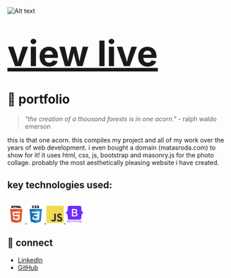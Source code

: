 ![Alt text](https://i.ibb.co/d4nc72FL/Screenshot-2025-07-27-095144.png)

<h1><a href="https://statistics-calculator.surge.sh/" style="font-size: 5rem;">view live</a></h1>

# 💼 portfolio

> _"the creation of a thousand forests is in one acorn."_ - ralph waldo emerson

this is that one acorn. this compiles my project and all of my work over the years of web development. i even bought a domain (matasroda.com) to show for it! it uses html, css, js, bootstrap and masonry.js for the photo collage. probably the most aesthetically pleasing website i have created.

## key technologies used:
<br>
<a href="https://www.w3.org/html/" target="_blank" rel="noreferrer"> <img src="https://raw.githubusercontent.com/devicons/devicon/master/icons/html5/html5-original-wordmark.svg" alt="html5" width="40" height="40"/> </a>
<a href="https://www.w3schools.com/css/" target="_blank" rel="noreferrer"> <img src="https://raw.githubusercontent.com/devicons/devicon/master/icons/css3/css3-original-wordmark.svg" alt="css3" width="40" height="40"/> </a>
<a href="https://developer.mozilla.org/en-US/docs/Web/JavaScript" target="_blank" rel="noreferrer"> <img src="https://raw.githubusercontent.com/devicons/devicon/master/icons/javascript/javascript-original.svg" alt="javascript" width="40" height="40"/> </a>
<a href="https://getbootstrap.com" target="_blank" rel="noreferrer"> <img src="https://raw.githubusercontent.com/devicons/devicon/master/icons/bootstrap/bootstrap-plain-wordmark.svg" alt="bootstrap" width="40" height="40"/> </a>

## 🤝 connect

- [LinkedIn](https://linkedin.com/in/...)  
- [GitHub](https://github.com/matasroda) 
